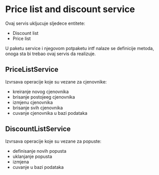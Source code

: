 # Price list and discount service
Ovaj servis ukljucuje sljedece entitete: 

* Discount list
* Price list

U paketu service i njegovom potpaketu intf nalaze se definicije metoda, onoga sta bi trebao ovaj servis da realizuje.

## PriceListService
Izvrsava operacije koje su vezane za cjenovnike:
* kreiranje novog cjenovnika
* brisanje postojeeg cjenovnika
* izmjenu cjenovnika
* brisanje svih cjenovnika
* cuvanje cjenovnika u bazi podataka

## DiscountListService
Izvrsava operacije koje su vezane za popuste:
* definisanje novih popusta
* uklanjanje popusta
* izmjena
* cuvanje u bazi podataka

